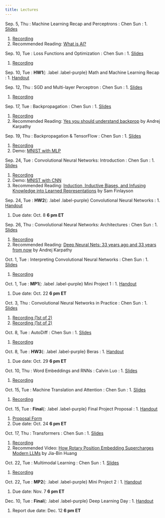 ```yaml
---
title: Lectures
---
```


Sep. 5, Thu
: Machine Learning Recap and Perceptrons
  : Chen Sun
: 1. [Slides](https://drive.google.com/file/d/1gPPaqWO6V0rEYvS_n16AabEWT9Hm0YVQ/view?usp=sharing)
  1. [Recording](https://brown.hosted.panopto.com/Panopto/Pages/Viewer.aspx?id=5f3ba65d-f9e1-43ad-9f79-b1d900f8131e)
  1. Recommended Reading: [What is AI?](http://jmc.stanford.edu/artificial-intelligence/what-is-ai/index.html)

Sep. 10, Tue
: Loss Functions and Optimization
  : Chen Sun
: 1. [Slides](https://drive.google.com/file/d/1snKNaVJvo5D3L85ooax16jwM9zK7pHIq/view?usp=sharing)
  1. [Recording](https://brown.hosted.panopto.com/Panopto/Pages/Viewer.aspx?id=0d0611b4-0f85-4af3-bdb7-b1d900f81370)

Sep. 10, Tue
: **HW1**{: .label .label-purple} Math and Machine Learning Recap
: 1. [Handout](https://hackmd.io/_gCBA2ZOQaeJXgH70i8vgg)

Sep. 12, Thu
: SGD and Multi-layer Perceptron
  : Chen Sun
: 1. [Slides](https://drive.google.com/file/d/1uAU9mprlihZseRvq_mA_sqq4n8H4ZTZv/view?usp=sharing)
  1. [Recording](https://brown.hosted.panopto.com/Panopto/Pages/Viewer.aspx?id=720fa530-51f1-4ac2-9a39-b1d900f81386)

Sep. 17, Tue
: Backpropagation
  : Chen Sun
: 1. [Slides](https://drive.google.com/file/d/1Y-kUTTZGrD3ZhzzkEFNY_1J4AoDalRYR/view?usp=sharing)
  1. [Recording](https://brown.hosted.panopto.com/Panopto/Pages/Viewer.aspx?id=a5e027eb-cb2a-4550-b98b-b1d900f813b9)
  1. Recommended Reading: [Yes you should understand backprop](https://karpathy.medium.com/yes-you-should-understand-backprop-e2f06eab496b) by Andrej Karpathy


Sep. 19, Thu
: Backpropagation & TensorFlow
  : Chen Sun
: 1. [Slides](https://drive.google.com/file/d/1TpsVUhheEFvu8r71iGhEhWvzazM4rnP-/view?usp=sharing)
  1. [Recording](https://brown.hosted.panopto.com/Panopto/Pages/Viewer.aspx?id=6792c0fc-cff9-472c-946d-b1d900f813de)
  1. Demo: [MNIST with MLP](https://colab.research.google.com/drive/1LKyj5raiOpFeTWAYBTTJSMblSZrt3RYg?usp=sharing)


Sep. 24, Tue
: Convolutional Neural Networks: Introduction
  : Chen Sun
: 1. [Slides](https://drive.google.com/file/d/1yfzJ-I8bV4FfFzNGXQiyDqJCGjQ17dbw/view?usp=sharing)
  1. [Recording](https://brown.hosted.panopto.com/Panopto/Pages/Viewer.aspx?id=1f9069bc-f714-42b9-9ef7-b1d900f81401)
  1. Demo: [MNIST with CNN](https://cs.stanford.edu/people/karpathy/convnetjs/demo/mnist.html)
  1. Recommended Reading: [Induction, Inductive Biases, and Infusing Knowledge into Learned Representations](https://sgfin.github.io/2020/06/22/Induction-Intro/) by Sam Finlayson


Sep. 24, Tue
: **HW2**{: .label .label-purple} Convolutional Neural Networks
: 1. [Handout](https://hackmd.io/pu2LVcocThu30IN-sxnrxA)
  1. Due date: Oct. 8 **6 pm ET**


Sep. 26, Thu
: Convolutional Neural Networks: Architectures
  : Chen Sun
: 1. [Slides](https://drive.google.com/file/d/1A7uvcwnvzUxCUeEHljRTdv-fCDUAGheh/view?usp=sharing)
  1. [Recording]()
  1. Recommended Reading: [Deep Neural Nets: 33 years ago and 33 years from now](http://karpathy.github.io/2022/03/14/lecun1989/) by Andrej Karpathy


Oct. 1, Tue
: Interpreting Convolutional Neural Networks
  : Chen Sun
: 1. [Slides](https://drive.google.com/file/d/1pBX6KPT8v-M1HsQDy1Th6e7NMzAOKEYx/view?usp=sharing)
  1. [Recording](https://drive.google.com/file/d/1oKX_vRJRKNmnJh7wPxt8VzSCAKzVN6kd/view?usp=sharing)


Oct. 1, Tue
: **MP1**{: .label .label-purple} Mini Project 1
: 1. [Handout](https://drive.google.com/drive/folders/1R2uNY56oHADB_NfdHzLNgi14ekbR0sGl?usp=sharing)
  1. Due date: Oct. 22 **6 pm ET**


Oct. 3, Thu
: Convolutional Neural Networks in Practice
  : Chen Sun
: 1. [Slides](https://drive.google.com/file/d/1ZCyp-oSOp9in9HE-B-5RIYDIc1fYpNly/view?usp=sharing)
  1. [Recording (1st of 2)](https://drive.google.com/file/d/1t-sxFbVRsuID6_-wSUcCZJXh7-xG56mO/view?usp=sharing)
  1. [Recording (1st of 2)](https://drive.google.com/file/d/1ShmWedcVmajgtquZZoF1XStBroD46E9E/view?usp=sharing)


Oct. 8, Tue
: AutoDiff
  : Chen Sun
: 1. [Slides](https://drive.google.com/file/d/1sY78hm0Kl2s-RXdDmdMnxSdpVXkXFTex/view?usp=sharing)
  1. [Recording](https://brown.hosted.panopto.com/Panopto/Pages/Viewer.aspx?id=a0b9a536-2d0c-4cd8-9879-b1d900f8149f)


Oct. 8, Tue
: **HW3**{: .label .label-purple} Beras
: 1. [Handout](https://hackmd.io/zvrL8ghnTH2ueHmi3CQp8Q)
  1. Due date: Oct. 29 **6 pm ET**


Oct. 10, Thu
: Word Embeddings and RNNs
  : Calvin Luo
: 1. [Slides](https://drive.google.com/file/d/1M7fn346B3mxZjq9RVeKYmivjHuUehnbr/view?usp=drive_link)
  1. [Recording](https://brown.hosted.panopto.com/Panopto/Pages/Viewer.aspx?id=1e03e1b8-449e-4bda-95ae-b1d900f814bf)


Oct. 15, Tue
: Machine Translation and Attention
  : Chen Sun
: 1. [Slides](https://drive.google.com/file/d/1PCd8AEy0fvt_aMdXSwJ5guO6rB6UFSYl/view?usp=sharing)
  1. [Recording](https://brown.hosted.panopto.com/Panopto/Pages/Viewer.aspx?id=c80498a5-31b1-4440-a7ae-b1d900f814db)


Oct. 15, Tue
: **Final**{: .label .label-purple} Final Project Proposal
: 1. [Handout](https://hackmd.io/ICzcdkxcRliLNQNft9HxyA)
  1. [Proposal Form](https://forms.gle/GE2N6BybwJnmdHVh9)
  1. Due date: Oct. 24 **6 pm ET**


Oct. 17, Thu
: Transformers
  : Chen Sun
: 1. [Slides](https://drive.google.com/file/d/1cdPeN_ukv9uRE_Wqb8BvKrvBdK0Whtrk/view?usp=sharing)
  1. [Recording](https://brown.hosted.panopto.com/Panopto/Pages/Viewer.aspx?id=3c6f6204-c1af-40a2-a990-b1d900f814f8)
  1. Recommended Video: [How Rotary Position Embedding Supercharges Modern LLMs](https://www.youtube.com/watch?v=SMBkImDWOyQ) by Jia-Bin Huang


Oct. 22, Tue
: Multimodal Learning
  : Chen Sun
: 1. [Slides]()
  1. [Recording]()


Oct. 22, Tue
: **MP2**{: .label .label-purple} Mini Project 2
: 1. [Handout]()
  1. Due date: Nov. 7 **6 pm ET**


Dec. 10, Tue
: **Final**{: .label .label-purple} Deep Learning Day
: 1. [Handout](https://hackmd.io/ICzcdkxcRliLNQNft9HxyA)
  1. Report due date: Dec. 12 **6 pm ET**